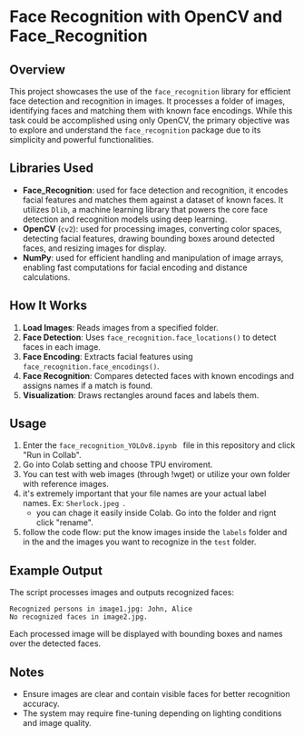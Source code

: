 # Face Recognition with OpenCV and Face_Recognition

## Overview
This project showcases the use of the `face_recognition` library for efficient face detection and recognition in images. It processes a folder of images, identifying faces and matching them with known face encodings. While this task could be accomplished using only OpenCV, the primary objective was to explore and understand the `face_recognition` package due to its simplicity and powerful functionalities.

## Libraries Used
- **Face_Recognition**: used for face detection and recognition, it encodes facial features and matches them against a dataset of known faces. It utilizes `Dlib`, a machine learning library that powers the core face detection and recognition models using deep learning.
- **OpenCV** (`cv2`): used for processing images, converting color spaces, detecting facial features, drawing bounding boxes around detected faces, and resizing images for display.
- **NumPy**: used for efficient handling and manipulation of image arrays, enabling fast computations for facial encoding and distance calculations.

## How It Works
1. **Load Images**: Reads images from a specified folder.
2. **Face Detection**: Uses `face_recognition.face_locations()` to detect faces in each image.
3. **Face Encoding**: Extracts facial features using `face_recognition.face_encodings()`.
4. **Face Recognition**: Compares detected faces with known encodings and assigns names if a match is found.
5. **Visualization**: Draws rectangles around faces and labels them.

## Usage
1. Enter the `face_recognition_YOLOv8.ipynb ` file in this repository and click "Run in Collab".
2. Go into Colab setting and choose TPU enviroment.
3. You can test with web images (through !wget) or utilize your own folder with reference images.
4. it's extremely important that your file names are your actual label names. Ex:  `Sherlock.jpeg `.
    - you can chage it easily inside Colab. Go into the folder and rignt click "rename".
6. follow the code flow: put the know images inside the  `labels` folder and in the and the images you want to recognize in the  `test` folder.

## Example Output
The script processes images and outputs recognized faces:
```plaintext
Recognized persons in image1.jpg: John, Alice
No recognized faces in image2.jpg.
```
Each processed image will be displayed with bounding boxes and names over the detected faces.

## Notes
- Ensure images are clear and contain visible faces for better recognition accuracy.
- The system may require fine-tuning depending on lighting conditions and image quality.


